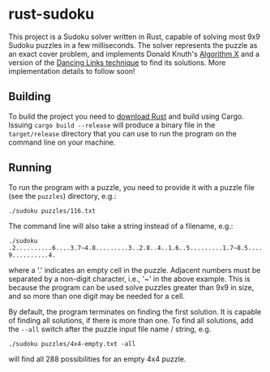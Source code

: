 # rust-sudoku

This project is a Sudoku solver written in Rust, capable of solving most 9x9
Sudoku puzzles in a few milliseconds. The solver represents the puzzle as
an exact cover problem, and implements Donald Knuth's
[Algorithm X](https://en.wikipedia.org/wiki/Knuth%27s_Algorithm_X) and a version
of the [Dancing Links technique](https://en.wikipedia.org/wiki/Dancing_Links)
to find its solutions. More implementation details to follow soon!

## Building

To build the project you need to [download
Rust](https://www.rust-lang.org/tools/install) and build using Cargo. Issuing
``cargo build --release`` will produce a binary file in the ``target/release``
directory that you can use to run the program on the command line on your
machine.

## Running

To run the program with a puzzle, you need to provide it with a puzzle file (see
the ``puzzles``) directory, e.g.:

``./sudoku puzzles/116.txt``

The command line will also take a string instead of a filename, e.g.:

``./sudoku .2..........6....3.7~4.8.........3..2.8..4..1.6..5.........1.7~8.5....9..........4.``

where a '.' indicates an empty cell in the puzzle. Adjacent numbers must be
separated by a non-digit character, i.e., '~' in the above example. This is
because the program can be used solve puzzles greater than 9x9 in size, and
so more than one digit may be needed for a cell.

By default, the program terminates on finding the first solution. It is
capable of finding all solutions, if there is more than one. To find all
solutions, add the ``--all`` switch after the puzzle input file name / string, e.g.

``./sudoku puzzles/4x4-empty.txt -all``

will find all 288 possibilities for an empty 4x4 puzzle.

